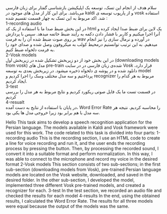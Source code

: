 
سلام 
هدف از انجام این تسک، توسعه یک اپلیکیشن بازشناسی گفتار برای زبان فارسی می‌باشد.
برای این کار از مدل های موجود در kaldi و از پارپوب توسعه ی vosk استفاده شد.
اکد مربوط به این تسک به چهار قسمت تقسیم شده : 
<br>1-recording audio <br>
در این بخش ضبط صدا ما با استفاده از یک کد html یک لاین برای ضبط صدا ایجاد کرده و آنرا اجرا میکنیم و کاربر با فشار دادن دکمه به رایند ضبط خاتمه میدهد. سپس با پردازش بر روی صوت ضبط شده آن را به فرمت wav در آورده و نرمال سازی را نیز انجام میدهیم. به این ترتیب توانستیم درمحیط کولب به میکروفون وصل شده و صدای خود را به فرمت دلخواه ضبط کنیم.
<br>2-Vosk models<br>
در این بخش خود از دو زیربخش تشکیل شده در زیربخش اول (downloading models from vosk) مدل های pre-train شده‌ی زبان فارسی در در سایت Vosk قرار دارد، دانلود شده و در پوشه ی دلخواه ذخیره میشود. در زیربخش یعدی به توسعه model پرداختیم و سه مدل مختلف وسک را اجرا کردیم و recognizer مربوط به هر کدام را ایجاد کردیم. 
<br>3-test<br>
در قسمت تست ما یک فایل صوتی ریکورد کردیم و نتایج مربوط به هر مدل را بررسی کردیم
<br>4-resualt<br>
در پایان با استفاده از نتایج به دست آمده، Word Error Rate را محاسبه کردیم. نتیجه هر سه مدل با هم برابر بود زیرا خروجی مدل ها یکی بود. 


Hello
This task aims to develop a speech recognition application for the Persian language.
The models available in Kaldi and Vosk framework were used for this work.
The code related to this task is divided into four parts:
1-recording audio
 This is the recording section, I use an HTML code to create a line for voice recording and run it, and the user ends the recording process by pressing the button. Then, by processing the recorded sound, I convert it into a suitable format and perform normalization. In this way, I was able to connect to the microphone and record my voice in the desired format
2-Vosk models
This section consists of two sub-sections; in the first sub-section (downloading models from Vosk), pre-trained Persian language models are located on the Vosk website, downloaded, and saved in the desired folder. In the other sub-section, I developed the model, implemented three different Vosk pre-trained models, and created a recognizer for each.
3-test
In the test section, we recorded an audio file and checked the results for each model
4-results
In the end, using the obtained results, I calculated the Word Error Rate. The results for all three models were equal because the output of the models was the same.
